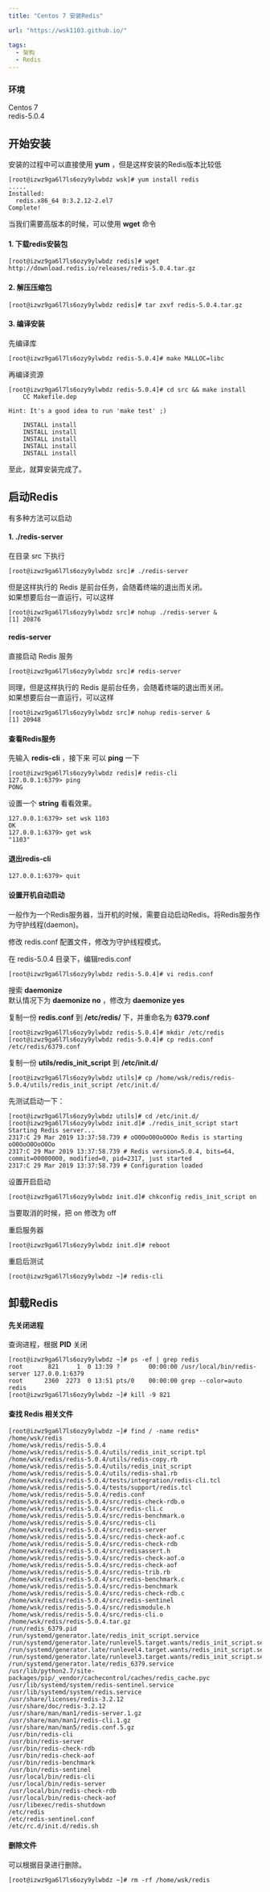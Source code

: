 ```yaml
---
title: "Centos 7 安装Redis"

url: "https://wsk1103.github.io/"

tags:
  - 架构
  - Redis
---
```




### 环境
Centos 7  
redis-5.0.4

## 开始安装

安装的过程中可以直接使用 **yum** ，但是这样安装的Redis版本比较低

```
[root@izwz9ga6l7ls6ozy9ylwbdz wsk]# yum install redis
.....
Installed:
  redis.x86_64 0:3.2.12-2.el7                                                                                   
Complete!
```
当我们需要高版本的时候，可以使用 **wget** 命令

#### 1. 下载redis安装包

```
[root@izwz9ga6l7ls6ozy9ylwbdz redis]# wget http://download.redis.io/releases/redis-5.0.4.tar.gz
```
#### 2. 解压压缩包

```
[root@izwz9ga6l7ls6ozy9ylwbdz redis]# tar zxvf redis-5.0.4.tar.gz
```

#### 3. 编译安装

先编译库
```
[root@izwz9ga6l7ls6ozy9ylwbdz redis-5.0.4]# make MALLOC=libc
```

再编译资源

```
[root@izwz9ga6l7ls6ozy9ylwbdz redis-5.0.4]# cd src && make install
    CC Makefile.dep

Hint: It's a good idea to run 'make test' ;)

    INSTALL install
    INSTALL install
    INSTALL install
    INSTALL install
    INSTALL install
```
至此，就算安装完成了。

## 启动Redis
有多种方法可以启动
#### 1. ./redis-server
在目录 src 下执行

```
[root@izwz9ga6l7ls6ozy9ylwbdz src]# ./redis-server
```
但是这样执行的 Redis 是前台任务，会随着终端的退出而关闭。  
如果想要后台一直运行，可以这样

```
[root@izwz9ga6l7ls6ozy9ylwbdz src]# nohup ./redis-server &
[1] 20876

```

#### redis-server
直接启动 Redis 服务
```
[root@izwz9ga6l7ls6ozy9ylwbdz src]# redis-server
```
同理，但是这样执行的 Redis 是前台任务，会随着终端的退出而关闭。  
如果想要后台一直运行，可以这样

```
[root@izwz9ga6l7ls6ozy9ylwbdz src]# nohup redis-server &
[1] 20948
```

#### 查看Redis服务
先输入 **redis-cli** ，接下来 可以 **ping** 一下
```
[root@izwz9ga6l7ls6ozy9ylwbdz redis]# redis-cli
127.0.0.1:6379> ping
PONG
```

设置一个 **string** 看看效果。

```
127.0.0.1:6379> set wsk 1103
OK
127.0.0.1:6379> get wsk
"1103"

```
#### 退出redis-cli

```
127.0.0.1:6379> quit
```
#### 设置开机自动启动
一般作为一个Redis服务器，当开机的时候，需要自动启动Redis。将Redis服务作为守护线程(daemon)。

修改 redis.conf 配置文件，修改为守护线程模式。

在 redis-5.0.4 目录下，编辑redis.conf
```
[root@izwz9ga6l7ls6ozy9ylwbdz redis-5.0.4]# vi redis.conf
```
搜索 **daemonize**   
默认情况下为 **daemonize no** ，修改为 **daemonize yes**

复制一份 **redis.conf** 到 **/etc/redis/** 下，并重命名为 **6379.conf**

```
[root@izwz9ga6l7ls6ozy9ylwbdz redis-5.0.4]# mkdir /etc/redis
[root@izwz9ga6l7ls6ozy9ylwbdz redis-5.0.4]# cp redis.conf /etc/redis/6379.conf
```

复制一份 **utils/redis_init_script** 到 **/etc/init.d/**

```
[root@izwz9ga6l7ls6ozy9ylwbdz utils]# cp /home/wsk/redis/redis-5.0.4/utils/redis_init_script /etc/init.d/
```

先测试启动一下：

```
[root@izwz9ga6l7ls6ozy9ylwbdz utils]# cd /etc/init.d/
[root@izwz9ga6l7ls6ozy9ylwbdz init.d]# ./redis_init_script start
Starting Redis server...
2317:C 29 Mar 2019 13:37:58.739 # oO0OoO0OoO0Oo Redis is starting oO0OoO0OoO0Oo
2317:C 29 Mar 2019 13:37:58.739 # Redis version=5.0.4, bits=64, commit=00000000, modified=0, pid=2317, just started
2317:C 29 Mar 2019 13:37:58.739 # Configuration loaded
```

设置开启启动

```
[root@izwz9ga6l7ls6ozy9ylwbdz init.d]# chkconfig redis_init_script on
```
当要取消的时候，把 on 修改为 off

重启服务器

```
[root@izwz9ga6l7ls6ozy9ylwbdz init.d]# reboot
```

重启后测试

```
[root@izwz9ga6l7ls6ozy9ylwbdz ~]# redis-cli
```

## 卸载Redis
#### 先关闭进程
查询进程，根据 **PID** 关闭

```
[root@izwz9ga6l7ls6ozy9ylwbdz ~]# ps -ef | grep redis
root       821     1  0 13:39 ?        00:00:00 /usr/local/bin/redis-server 127.0.0.1:6379
root      2360  2273  0 13:51 pts/0    00:00:00 grep --color=auto redis
[root@izwz9ga6l7ls6ozy9ylwbdz ~]# kill -9 821
```

#### 查找 Redis 相关文件

```
[root@izwz9ga6l7ls6ozy9ylwbdz ~]# find / -name redis*
/home/wsk/redis
/home/wsk/redis/redis-5.0.4
/home/wsk/redis/redis-5.0.4/utils/redis_init_script.tpl
/home/wsk/redis/redis-5.0.4/utils/redis-copy.rb
/home/wsk/redis/redis-5.0.4/utils/redis_init_script
/home/wsk/redis/redis-5.0.4/utils/redis-sha1.rb
/home/wsk/redis/redis-5.0.4/tests/integration/redis-cli.tcl
/home/wsk/redis/redis-5.0.4/tests/support/redis.tcl
/home/wsk/redis/redis-5.0.4/redis.conf
/home/wsk/redis/redis-5.0.4/src/redis-check-rdb.o
/home/wsk/redis/redis-5.0.4/src/redis-cli.c
/home/wsk/redis/redis-5.0.4/src/redis-benchmark.o
/home/wsk/redis/redis-5.0.4/src/redis-cli
/home/wsk/redis/redis-5.0.4/src/redis-server
/home/wsk/redis/redis-5.0.4/src/redis-check-aof.c
/home/wsk/redis/redis-5.0.4/src/redis-check-rdb
/home/wsk/redis/redis-5.0.4/src/redisassert.h
/home/wsk/redis/redis-5.0.4/src/redis-check-aof.o
/home/wsk/redis/redis-5.0.4/src/redis-check-aof
/home/wsk/redis/redis-5.0.4/src/redis-trib.rb
/home/wsk/redis/redis-5.0.4/src/redis-benchmark.c
/home/wsk/redis/redis-5.0.4/src/redis-benchmark
/home/wsk/redis/redis-5.0.4/src/redis-check-rdb.c
/home/wsk/redis/redis-5.0.4/src/redis-sentinel
/home/wsk/redis/redis-5.0.4/src/redismodule.h
/home/wsk/redis/redis-5.0.4/src/redis-cli.o
/home/wsk/redis/redis-5.0.4.tar.gz
/run/redis_6379.pid
/run/systemd/generator.late/redis_init_script.service
/run/systemd/generator.late/runlevel5.target.wants/redis_init_script.service
/run/systemd/generator.late/runlevel4.target.wants/redis_init_script.service
/run/systemd/generator.late/runlevel3.target.wants/redis_init_script.service
/run/systemd/generator.late/redis_6379.service
/usr/lib/python2.7/site-packages/pip/_vendor/cachecontrol/caches/redis_cache.pyc
/usr/lib/systemd/system/redis-sentinel.service
/usr/lib/systemd/system/redis.service
/usr/share/licenses/redis-3.2.12
/usr/share/doc/redis-3.2.12
/usr/share/man/man1/redis-server.1.gz
/usr/share/man/man1/redis-cli.1.gz
/usr/share/man/man5/redis.conf.5.gz
/usr/bin/redis-cli
/usr/bin/redis-server
/usr/bin/redis-check-rdb
/usr/bin/redis-check-aof
/usr/bin/redis-benchmark
/usr/bin/redis-sentinel
/usr/local/bin/redis-cli
/usr/local/bin/redis-server
/usr/local/bin/redis-check-rdb
/usr/local/bin/redis-check-aof
/usr/libexec/redis-shutdown
/etc/redis
/etc/redis-sentinel.conf
/etc/rc.d/init.d/redis.sh
```

#### 删除文件
可以根据目录进行删除。

```
[root@izwz9ga6l7ls6ozy9ylwbdz ~]# rm -rf /home/wsk/redis
```

